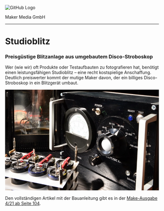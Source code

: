 ![GitHub Logo](http://www.heise.de/make/icons/make_logo.png)

Maker Media GmbH

***

# Studioblitz

### Preisgüstige Blitzanlage aus umgebautem Disco-Stroboskop

Wer (wie wir) oft Produkte oder Testaufbauten zu fotografieren hat, benötigt einen leistungsfähigen Studioblitz – eine recht kostspielige Anschaffung. Deutlich preiswerter kommt der mutige Maker davon, der ein billiges Disco-Stroboskop in ein Blitzgerät umbaut.

![Picture](https://github.com/MakeMagazinDE/Studioblitz/blob/master/blitzgen_strobo_k.JPG) 

Den vollständigen Artikel mit der Bauanleitung gibt es in der [Make-Ausgabe 4/21 ab Seite 104](https://www.heise.de/select/make/2021/4).
